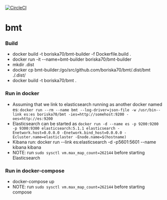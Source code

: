 [![CircleCI](https://circleci.com/gh/boriska70/bmt/tree/master.svg?style=svg)](https://circleci.com/gh/boriska70/bmt/tree/master)

# bmt


### Build
 - docker build -t boriska70/bmt-builder -f Dockerfile.build .
 - docker run -it --name=bmt-builder boriska70/bmt-builder
 - mkdir .dist
 - docker cp  bmt-builder:/go/src/github.com/boriska70/bmt/.dist/bmt ./.dist/
 - docker build -t boriska70/bmt .

### Run in docker
  - Assuming that we link to elasticsearch running as another docker named es:
  `docker run --rm --name bmt --log-driver=json-file -w /usr/bin--link es:es boriska70/bmt -ies=http://somehost:9200 -oes=http://es:9200`
  - Elasticsearch can be started as
  `docker run -d --name es -p 9200:9200 -p 9300:9300 elasticsearch:5.1.1 elasticsearch -Enetwork.host=0.0.0.0 -Enetwork.bind_host=0.0.0.0 -Ecluster.name=elasticlaster -Enode.name=$(hostname)`
  - Kibana run: docker run --link es:elasticsearch -d -p5601:5601 --name kibana kibana
  - NOTE: run ```sudo sysctl vm.max_map_count=262144``` before starting Elasticsearch

### Run in docker-compose
  - docker-compose up
  - NOTE: run ```sudo sysctl vm.max_map_count=262144``` before starting compose

